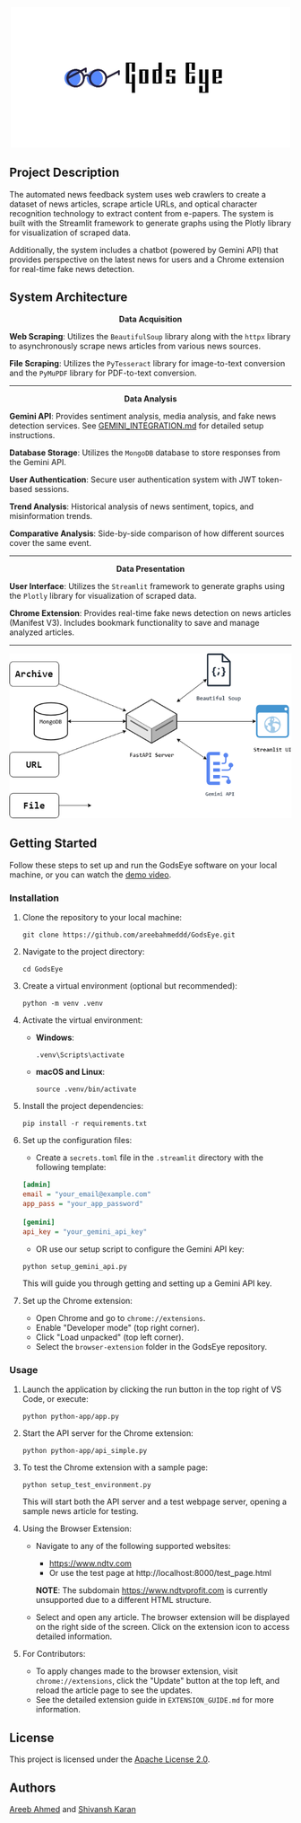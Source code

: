 <p align="center">
  <img src="assets/logo-transparent.png" alt="Project Logo">
</p>

## Project Description

The automated news feedback system uses web crawlers to create a dataset of news articles, scrape article URLs, and optical character recognition technology to extract content from e-papers. The system is built with the Streamlit framework to generate graphs using the Plotly library for visualization of scraped data.

Additionally, the system includes a chatbot (powered by Gemini API) that provides perspective on the latest news for users and a Chrome extension for real-time fake news detection.

## System Architecture

<p align="center">
  <strong>Data Acquisition</strong>
</p>

**Web Scraping**: Utilizes the `BeautifulSoup` library along with the `httpx` library to asynchronously scrape news articles from various news sources.

**File Scraping**: Utilizes the `PyTesseract` library for image-to-text conversion and the `PyMuPDF` library for PDF-to-text conversion.

---

<p align="center">
  <strong>Data Analysis</strong>
</p>

**Gemini API**: Provides sentiment analysis, media analysis, and fake news detection services. See [GEMINI_INTEGRATION.md](GEMINI_INTEGRATION.md) for detailed setup instructions.

**Database Storage**: Utilizes the `MongoDB` database to store responses from the Gemini API.

**User Authentication**: Secure user authentication system with JWT token-based sessions.

**Trend Analysis**: Historical analysis of news sentiment, topics, and misinformation trends.

**Comparative Analysis**: Side-by-side comparison of how different sources cover the same event.

---

<p align="center">
  <strong>Data Presentation</strong>
</p>

**User Interface**: Utilizes the `Streamlit` framework to generate graphs using the `Plotly` library for visualization of scraped data.

**Chrome Extension**: Provides real-time fake news detection on news articles (Manifest V3). Includes bookmark functionality to save and manage analyzed articles.

---

<p align="center">
  <img src="assets/architecture.png" alt="System Architecture">
</p>

## Getting Started

Follow these steps to set up and run the GodsEye software on your local machine, or you can watch the [demo video](https://youtube.com/watch?v=sWd4kOQU9as).

### Installation

1. Clone the repository to your local machine:

   ```shell
   git clone https://github.com/areebahmeddd/GodsEye.git
   ```

2. Navigate to the project directory:

   ```shell
   cd GodsEye
   ```

3. Create a virtual environment (optional but recommended):

   ```shell
   python -m venv .venv
   ```

4. Activate the virtual environment:

   - **Windows**:
     ```shell
     .venv\Scripts\activate
     ```
   - **macOS and Linux**:
     ```shell
     source .venv/bin/activate
     ```

5. Install the project dependencies:

   ```shell
   pip install -r requirements.txt
   ```

6. Set up the configuration files:

   - Create a `secrets.toml` file in the `.streamlit` directory with the following template:

   ```ini
   [admin]
   email = "your_email@example.com"
   app_pass = "your_app_password"

   [gemini]
   api_key = "your_gemini_api_key"
   ```

   - OR use our setup script to configure the Gemini API key:

   ```shell
   python setup_gemini_api.py
   ```
   This will guide you through getting and setting up a Gemini API key.

7. Set up the Chrome extension:
   - Open Chrome and go to `chrome://extensions`.
   - Enable "Developer mode" (top right corner).
   - Click "Load unpacked" (top left corner).
   - Select the `browser-extension` folder in the GodsEye repository.

### Usage

1. Launch the application by clicking the run button in the top right of VS Code, or execute:

   ```shell
   python python-app/app.py
   ```

2. Start the API server for the Chrome extension:

   ```shell
   python python-app/api_simple.py
   ```

3. To test the Chrome extension with a sample page:

   ```shell
   python setup_test_environment.py
   ```
   
   This will start both the API server and a test webpage server, opening a sample news article for testing.

4. Using the Browser Extension:

   - Navigate to any of the following supported websites:

     - https://www.ndtv.com
     - Or use the test page at http://localhost:8000/test_page.html

     **NOTE**: The subdomain https://www.ndtvprofit.com is currently unsupported due to a different HTML structure.

   - Select and open any article. The browser extension will be displayed on the right side of the screen. Click on the extension icon to access detailed information.

5. For Contributors:
   - To apply changes made to the browser extension, visit `chrome://extensions`, click the "Update" button at the top left, and reload the article page to see the updates.
   - See the detailed extension guide in `EXTENSION_GUIDE.md` for more information.

## License

This project is licensed under the [Apache License 2.0](https://github.com/areebahmeddd/GodsEye/blob/main/LICENSE).

## Authors

[Areeb Ahmed](https://github.com/areebahmeddd) and [Shivansh Karan](https://github.com/SpaceTesla)

